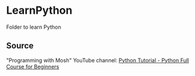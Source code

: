 # LearnPython
Folder to learn Python

## Source
"Programming with Mosh" YouTube channel: [Python Tutorial - Python Full Course for Beginners](https://www.youtube.com/watch?v=_uQrJ0TkZlc)
